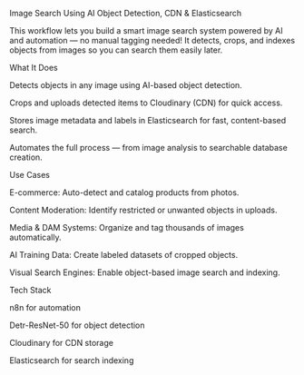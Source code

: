 Image Search Using AI Object Detection, CDN & Elasticsearch

This workflow lets you build a smart image search system powered by AI and automation — no manual tagging needed! It detects, crops, and indexes objects from images so you can search them easily later.

 What It Does

Detects objects in any image using AI-based object detection.

Crops and uploads detected items to Cloudinary (CDN) for quick access.

Stores image metadata and labels in Elasticsearch for fast, content-based search.

Automates the full process — from image analysis to searchable database creation.

 Use Cases

E-commerce: Auto-detect and catalog products from photos.

Content Moderation: Identify restricted or unwanted objects in uploads.

Media & DAM Systems: Organize and tag thousands of images automatically.

AI Training Data: Create labeled datasets of cropped objects.

Visual Search Engines: Enable object-based image search and indexing.

 Tech Stack

n8n for automation

Detr-ResNet-50 for object detection

Cloudinary for CDN storage

Elasticsearch for search indexing
